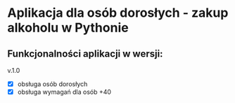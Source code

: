 # Aplikacja dla osób dorosłych - zakup alkoholu w Pythonie

## Funkcjonalności aplikacji w wersji:

v.1.0
- [x] obsługa osób dorosłych
- [x] obsługa wymagań dla osób +40

